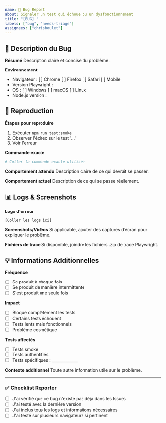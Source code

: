 ```yaml
---
name: 🐛 Bug Report
about: Signaler un test qui échoue ou un dysfonctionnement
title: "[BUG] "
labels: ["bug", "needs-triage"]
assignees: ["chrisboulet"]
---
```


## 🐛 Description du Bug

**Résumé**
Description claire et concise du problème.

**Environnement**
- Navigateur : [ ] Chrome [ ] Firefox [ ] Safari [ ] Mobile
- Version Playwright : 
- OS : [ ] Windows [ ] macOS [ ] Linux
- Node.js version : 

## 🔄 Reproduction

**Étapes pour reproduire**
1. Exécuter `npm run test:smoke`
2. Observer l'échec sur le test '...'
3. Voir l'erreur

**Commande exacte**
```bash
# Coller la commande exacte utilisée
```

**Comportement attendu**
Description claire de ce qui devrait se passer.

**Comportement actuel**
Description de ce qui se passe réellement.

## 📊 Logs & Screenshots

**Logs d'erreur**
```
[Coller les logs ici]
```

**Screenshots/Vidéos**
Si applicable, ajouter des captures d'écran pour expliquer le problème.

**Fichiers de trace**
Si disponible, joindre les fichiers .zip de trace Playwright.

## 💡 Informations Additionnelles

**Fréquence**
- [ ] Se produit à chaque fois
- [ ] Se produit de manière intermittente
- [ ] S'est produit une seule fois

**Impact**
- [ ] Bloque complètement les tests
- [ ] Certains tests échouent
- [ ] Tests lents mais fonctionnels
- [ ] Problème cosmétique

**Tests affectés**
- [ ] Tests smoke
- [ ] Tests authentifiés
- [ ] Tests spécifiques : _____________

**Contexte additionnel**
Toute autre information utile sur le problème.

---

### ✅ Checklist Reporter
- [ ] J'ai vérifié que ce bug n'existe pas déjà dans les Issues
- [ ] J'ai testé avec la dernière version
- [ ] J'ai inclus tous les logs et informations nécessaires
- [ ] J'ai testé sur plusieurs navigateurs si pertinent